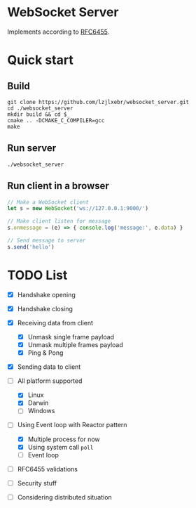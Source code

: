 # WebSocket Server 
Implements according to [RFC6455](https://datatracker.ietf.org/doc/rfc6455/).

# Quick start
## Build
```shell
git clone https://github.com/lzjlxebr/websocket_server.git
cd ./websocket_server
mkdir build && cd $_
cmake .. -DCMAKE_C_COMPILER=gcc
make
```
## Run server
```shell
./websocket_server
```
## Run client in a browser
```javascript
// Make a WebSocket client
let s = new WebSocket('ws://127.0.0.1:9000/')

// Make client listen for message
s.onmessage = (e) => { console.log('message:', e.data) }

// Send message to server
s.send('hello')
```

# TODO List
- [x] Handshake opening
- [x] Handshake closing
- [x] Receiving data from client
    - [x] Unmask single frame payload
    - [x] Unmask multiple frames payload
    - [x] Ping & Pong
- [x] Sending data to client
- [ ] All platform supported
    - [x] Linux
    - [x] Darwin
    - [ ] Windows
- [ ] Using Event loop with Reactor pattern
    - [x] Multiple process for now
    - [x] Using system call `poll`
    - [ ] Event loop
- [ ] RFC6455 validations
- [ ] Security stuff
- [ ] Considering distributed situation

